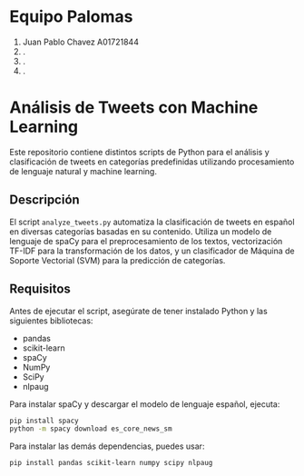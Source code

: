 # Equipo Palomas
1. Juan Pablo Chavez A01721844
2. .
3. .
4. .

# Análisis de Tweets con Machine Learning

Este repositorio contiene distintos scripts de Python para el análisis y clasificación de tweets en categorías predefinidas utilizando procesamiento de lenguaje natural y machine learning.

## Descripción

El script `analyze_tweets.py` automatiza la clasificación de tweets en español en diversas categorías basadas en su contenido. Utiliza un modelo de lenguaje de spaCy para el preprocesamiento de los textos, vectorización TF-IDF para la transformación de los datos, y un clasificador de Máquina de Soporte Vectorial (SVM) para la predicción de categorías.

## Requisitos

Antes de ejecutar el script, asegúrate de tener instalado Python y las siguientes bibliotecas:

- pandas
- scikit-learn
- spaCy
- NumPy
- SciPy
- nlpaug

Para instalar spaCy y descargar el modelo de lenguaje español, ejecuta:
```bash
pip install spacy
python -m spacy download es_core_news_sm
```
Para instalar las demás dependencias, puedes usar:
```bash
pip install pandas scikit-learn numpy scipy nlpaug
```



